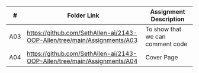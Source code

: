 |   #   | Folder Link | Assignment Description |
| :---: | ----------- | ---------------------- |
|  A03  | https://github.com/SethAllen-ai/2143-OOP-Allen/tree/main/Assignments/A03| To show that we can comment code|
|  A04  | https://github.com/SethAllen-ai/2143-OOP-Allen/tree/main/Assignments/A04| Cover Page |
